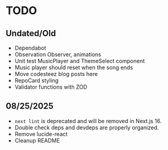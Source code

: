 # TODO

## Undated/Old

- Dependabot
- Observation Observer, animations
- Unit test MusicPlayer and ThemeSelect component
- Music player should reset when the song ends
- Move codesteez blog posts here
- RepoCard styling
- Validator functions with ZOD

## 08/25/2025

- `next lint` is deprecated and will be removed in Next.js 16.
- Double check deps and devdeps are properly organized.
- Remove lucide-react
- Cleanup README
